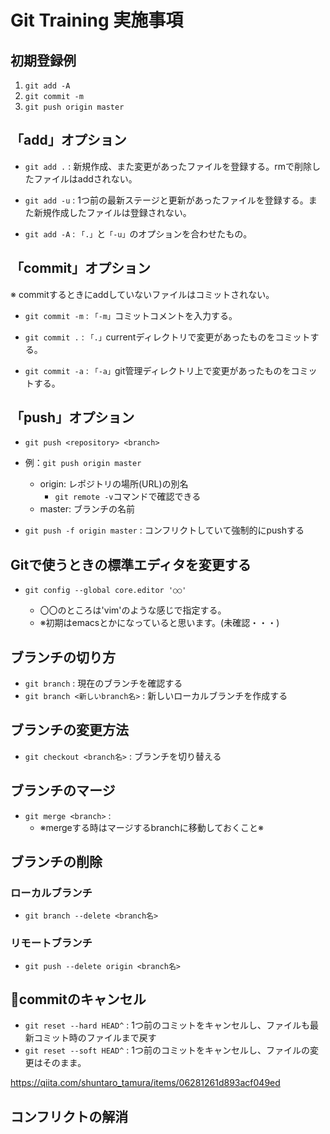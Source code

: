 # Git Training 実施事項

## 初期登録例

1. `git add -A`
1. `git commit -m`
1. `git push origin master`

## 「add」オプション

- `git add .` : 新規作成、また変更があったファイルを登録する。rmで削除したファイルはaddされない。

- `git add -u` : 1つ前の最新ステージと更新があったファイルを登録する。また新規作成したファイルは登録されない。

- `git add -A` : `「.」`と`「-u」`のオプションを合わせたもの。

## 「commit」オプション

※ commitするときにaddしていないファイルはコミットされない。

- `git commit -m` : `「-m」`コミットコメントを入力する。

- `git commit .` : `「.」`currentディレクトリで変更があったものをコミットする。

- `git commit -a` : `「-a」`git管理ディレクトリ上で変更があったものをコミットする。

## 「push」オプション

- `git push <repository> <branch>`

- 例：`git push origin master`

    - origin: レポジトリの場所(URL)の別名
        - `git remote -v`コマンドで確認できる
    - master: ブランチの名前

- `git push -f origin master` : コンフリクトしていて強制的にpushする

## Gitで使うときの標準エディタを変更する

- `git config --global core.editor '○○'`

    - 〇〇のところは'vim'のような感じで指定する。
    - ※初期はemacsとかになっていると思います。(未確認・・・)

## ブランチの切り方

- `git branch` : 現在のブランチを確認する
- `git branch <新しいbranch名>` : 新しいローカルブランチを作成する

## ブランチの変更方法

- `git checkout <branch名>` : ブランチを切り替える

## ブランチのマージ

- `git merge <branch>` : 
    - ※mergeする時はマージするbranchに移動しておくこと※

## ブランチの削除

### ローカルブランチ

- `git branch --delete <branch名>`

### リモートブランチ

- `git push --delete origin <branch名>`

## commitのキャンセル

- `git reset --hard HEAD^` : 1つ前のコミットをキャンセルし、ファイルも最新コミット時のファイルまで戻す
- `git reset --soft HEAD^` : 1つ前のコミットをキャンセルし、ファイルの変更はそのまま。

https://qiita.com/shuntaro_tamura/items/06281261d893acf049ed

## コンフリクトの解消

